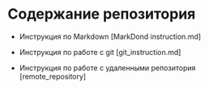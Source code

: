 # Содержание репозитория

* Инструкция по  Markdown [MarkDond instruction.md]

* Инструкция по работе с git [git_instruction.md]

* Инструкция по работе с удаленными репозитория [remote_repository]

